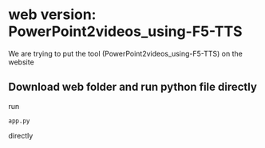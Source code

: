 # web version: PowerPoint2videos_using-F5-TTS
We are trying to put the tool (PowerPoint2videos_using-F5-TTS) on the website
## Download web folder and run python file directly
run 
```
app.py
```
 directly
